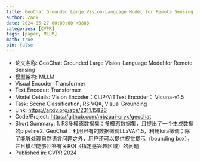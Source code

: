 ```yaml
---
title: GeoChat Grounded Large Vision-Language Model for Remote Sensing
author: Zack
date: 2024-05-27 00:00:00 +0800
categories: [CVPR]
tags: [paper, MLLM]
math: true
pin: false
---
```

- 论文名称: GeoChat: Grounded Large Vision-Language Model for Remote Sensing
- 模型架构: MLLM
- Visual Encoder: Transformer
- Text Encoder: Transformer
- Model Details: Vision Encoder：CLIP-ViTText Encoder： Vicuna-v1.5
- Task: Scene Classification, RS VQA, Visual Grounding
- Link: https://arxiv.org/abs/2311.15826
- Code/Project: https://github.com/mbzuai-oryx/geochat
- Short Summary: 1. RS多模态数据集：多模态数据集，且提出了一个生成数据的pipeline2. GeoChat：利用已有的数据微调LLaVA-1.5，利用lora微调；除了能够处理自然语言问题之外，用户还可以提供视觉提示（bounding box），并且模型能够回答有关ROI（指定感兴趣区域）的问题
- Published in: CVPR 2024
